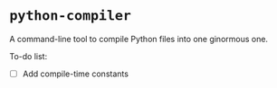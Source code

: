 # `python-compiler`

A command-line tool to compile Python files into one ginormous one.

To-do list:

- [ ] Add compile-time constants
